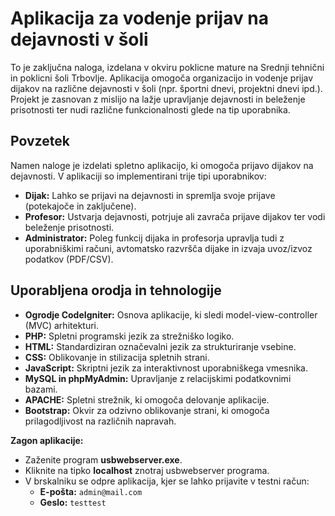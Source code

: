 # Aplikacija za vodenje prijav na dejavnosti v šoli

To je zaključna naloga, izdelana v okviru poklicne mature na Srednji tehnični in poklicni šoli Trbovlje. Aplikacija omogoča organizacijo in vodenje prijav dijakov na različne dejavnosti v šoli (npr. športni dnevi, projektni dnevi ipd.). Projekt je zasnovan z mislijo na lažje upravljanje dejavnosti in beleženje prisotnosti ter nudi različne funkcionalnosti glede na tip uporabnika.

## Povzetek

Namen naloge je izdelati spletno aplikacijo, ki omogoča prijavo dijakov na dejavnosti. V aplikaciji so implementirani trije tipi uporabnikov:
- **Dijak:** Lahko se prijavi na dejavnosti in spremlja svoje prijave (potekajoče in zaključene).
- **Profesor:** Ustvarja dejavnosti, potrjuje ali zavrača prijave dijakov ter vodi beleženje prisotnosti.
- **Administrator:** Poleg funkcij dijaka in profesorja upravlja tudi z uporabniškimi računi, avtomatsko razvršča dijake in izvaja uvoz/izvoz podatkov (PDF/CSV).

## Uporabljena orodja in tehnologije

- **Ogrodje CodeIgniter:** Osnova aplikacije, ki sledi model-view-controller (MVC) arhitekturi.
- **PHP:** Spletni programski jezik za strežniško logiko.
- **HTML:** Standardiziran označevalni jezik za strukturiranje vsebine.
- **CSS:** Oblikovanje in stilizacija spletnih strani.
- **JavaScript:** Skriptni jezik za interaktivnost uporabniškega vmesnika.
- **MySQL in phpMyAdmin:** Upravljanje z relacijskimi podatkovnimi bazami.
- **APACHE:** Spletni strežnik, ki omogoča delovanje aplikacije.
- **Bootstrap:** Okvir za odzivno oblikovanje strani, ki omogoča prilagodljivost na različnih napravah.

**Zagon aplikacije:**
   - Zaženite program **usbwebserver.exe**.
   - Kliknite na tipko **localhost** znotraj usbwebserver programa.
   - V brskalniku se odpre aplikacija, kjer se lahko prijavite v testni račun:
     - **E-pošta:** `admin@mail.com`
     - **Geslo:** `testtest`
